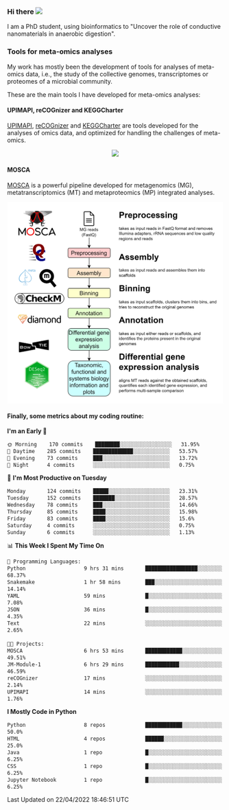 ### Hi there <img src="https://media.giphy.com/media/hvRJCLFzcasrR4ia7z/giphy.gif" width="25px">

I am a PhD student, using bioinformatics to "Uncover the role of conductive nanomaterials in anaerobic digestion".

### Tools for meta-omics analyses

My work has mostly been the development of tools for analyses of meta-omics data, i.e., the study of the collective genomes, transcriptomes or proteomes of a microbial community.

These are the main tools I have developed for meta-omics analyses:

#### UPIMAPI, reCOGnizer and KEGGCharter

[UPIMAPI](https://github.com/iquasere/UPIMAPI), [reCOGnizer](https://github.com/iquasere/reCOGnizer) and [KEGGCharter](https://github.com/iquasere/KEGGCharter) are tools developed for the analyses of omics data, and optimized for handling the challenges of meta-omics.

<p align="center">
    <img src="assets/annotation_paper.png">
</p>

#### MOSCA

[MOSCA](https://github.com/iquasere/MOSCA) is a powerful pipeline developed for metagenomics (MG), metatranscriptomics (MT) and metaproteomics (MP) integrated analyses.

<p align="center">
    <img src="assets/mosca_workflow.png" align="center" width="700">
</p>


#### Finally, some metrics about my coding routine:

<!--START_SECTION:waka-->
**I'm an Early 🐤** 

```text
🌞 Morning    170 commits    ████████░░░░░░░░░░░░░░░░░   31.95% 
🌆 Daytime    285 commits    █████████████░░░░░░░░░░░░   53.57% 
🌃 Evening    73 commits     ███░░░░░░░░░░░░░░░░░░░░░░   13.72% 
🌙 Night      4 commits      ░░░░░░░░░░░░░░░░░░░░░░░░░   0.75%

```
📅 **I'm Most Productive on Tuesday** 

```text
Monday       124 commits    █████░░░░░░░░░░░░░░░░░░░░   23.31% 
Tuesday      152 commits    ███████░░░░░░░░░░░░░░░░░░   28.57% 
Wednesday    78 commits     ███░░░░░░░░░░░░░░░░░░░░░░   14.66% 
Thursday     85 commits     ████░░░░░░░░░░░░░░░░░░░░░   15.98% 
Friday       83 commits     ████░░░░░░░░░░░░░░░░░░░░░   15.6% 
Saturday     4 commits      ░░░░░░░░░░░░░░░░░░░░░░░░░   0.75% 
Sunday       6 commits      ░░░░░░░░░░░░░░░░░░░░░░░░░   1.13%

```


📊 **This Week I Spent My Time On** 

```text
💬 Programming Languages: 
Python                   9 hrs 31 mins       █████████████████░░░░░░░░   68.37% 
Snakemake                1 hr 58 mins        ███░░░░░░░░░░░░░░░░░░░░░░   14.14% 
YAML                     59 mins             █░░░░░░░░░░░░░░░░░░░░░░░░   7.08% 
JSON                     36 mins             █░░░░░░░░░░░░░░░░░░░░░░░░   4.35% 
Text                     22 mins             ░░░░░░░░░░░░░░░░░░░░░░░░░   2.65%

🐱‍💻 Projects: 
MOSCA                    6 hrs 53 mins       ████████████░░░░░░░░░░░░░   49.51% 
JM-Module-1              6 hrs 29 mins       ███████████░░░░░░░░░░░░░░   46.59% 
reCOGnizer               17 mins             ░░░░░░░░░░░░░░░░░░░░░░░░░   2.14% 
UPIMAPI                  14 mins             ░░░░░░░░░░░░░░░░░░░░░░░░░   1.76%

```

**I Mostly Code in Python** 

```text
Python                   8 repos             ████████████░░░░░░░░░░░░░   50.0% 
HTML                     4 repos             ██████░░░░░░░░░░░░░░░░░░░   25.0% 
Java                     1 repo              █░░░░░░░░░░░░░░░░░░░░░░░░   6.25% 
CSS                      1 repo              █░░░░░░░░░░░░░░░░░░░░░░░░   6.25% 
Jupyter Notebook         1 repo              █░░░░░░░░░░░░░░░░░░░░░░░░   6.25%

```



 Last Updated on 22/04/2022 18:46:51 UTC
<!--END_SECTION:waka-->
